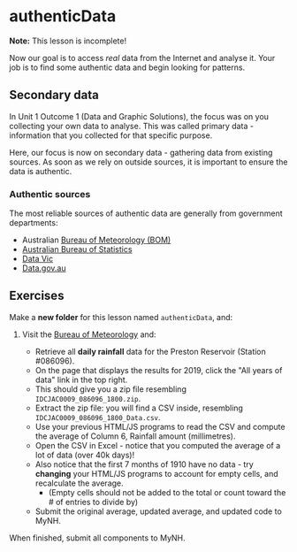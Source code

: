# authenticData

**Note:** This lesson is incomplete!

Now our goal is to access *real* data from the Internet and analyse it.
Your job is to find some authentic data and begin looking for patterns.

## Secondary data

In Unit 1 Outcome 1 (Data and Graphic Solutions), the focus was on you collecting your own data to analyse.
This was called primary data - information that you collected for that specific purpose.

Here, our focus is now on secondary data - gathering data from existing sources.
As soon as we rely on outside sources, it is important to ensure the data is authentic.

### Authentic sources

The most reliable sources of authentic data are generally from government departments:

- Australian [Bureau of Meteorology (BOM)](http://www.bom.gov.au/climate/data/)
- [Australian Bureau of Statistics](https://www.abs.gov.au/)
- [Data Vic](https://data.vic.gov.au/)
- [Data.gov.au](https://data.gov.au/)

## Exercises

Make a **new folder** for this lesson named `authenticData`, and:

1. Visit the [Bureau of Meteorology](http://www.bom.gov.au/climate/data/) and:

    - Retrieve all **daily rainfall** data for the Preston Reservoir (Station #086096).
    - On the page that displays the results for 2019, click the "All years of data" link in the top right.
    - This should give you a zip file resembling `IDCJAC0009_086096_1800.zip`.
    - Extract the zip file: you will find a CSV inside, resembling `IDCJAC0009_086096_1800_Data.csv`.
    - Use your previous HTML/JS programs to read the CSV and compute the average of Column 6, Rainfall amount (millimetres).
    - Open the CSV in Excel - notice that you computed the average of a lot of data (over 40k days)!
    - Also notice that the first 7 months of 1910 have no data - try **changing** your HTML/JS programs to account for empty cells, and recalculate the average.
        - (Empty cells should not be added to the total or count toward the # of entries to divide by)
    - Submit the original average, updated average, and updated code to MyNH.

When finished, submit all components to MyNH.

